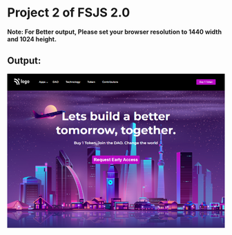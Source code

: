 # Project 2 of FSJS 2.0

**Note: For Better output, Please set your browser resolution to 1440 width and 1024 height.**

## Output:

![Output](./final%20output.png)
